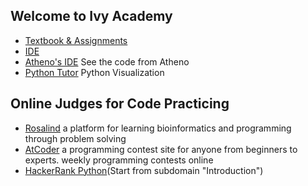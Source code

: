 ## Welcome to Ivy Academy

- [Textbook & Assignments](http://runestone.academy/)
- [IDE](https://ide.cs50.io/)
- [Atheno's IDE](https://ide.cs50.io/XiChenn/ide) See the code from Atheno
- [Python Tutor](http://pythontutor.com/visualize.html#mode=edit) Python Visualization
## Online Judges for Code Practicing
- [Rosalind](http://rosalind.info/problems/list-view/) a platform for learning bioinformatics and programming through problem solving
- [AtCoder](https://atcoder.jp/)  a programming contest site for anyone from beginners to experts.  weekly programming contests online
- [HackerRank Python](https://www.hackerrank.com/domains/python?badge_type=python)(Start from subdomain "Introduction")
